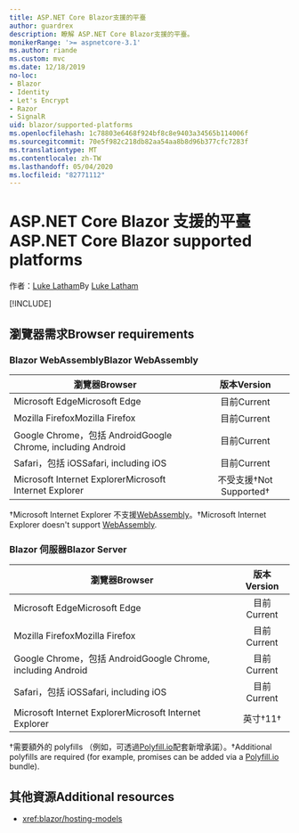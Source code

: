 ```yaml
---
title: ASP.NET Core Blazor支援的平臺
author: guardrex
description: 瞭解 ASP.NET Core Blazor支援的平臺。
monikerRange: '>= aspnetcore-3.1'
ms.author: riande
ms.custom: mvc
ms.date: 12/18/2019
no-loc:
- Blazor
- Identity
- Let's Encrypt
- Razor
- SignalR
uid: blazor/supported-platforms
ms.openlocfilehash: 1c78803e6468f924bf8c8e9403a34565b114006f
ms.sourcegitcommit: 70e5f982c218db82aa54aa8b8d96b377cfc7283f
ms.translationtype: MT
ms.contentlocale: zh-TW
ms.lasthandoff: 05/04/2020
ms.locfileid: "82771112"
---
```

# <a name="aspnet-core-blazor-supported-platforms"></a><span data-ttu-id="9acb6-103">ASP.NET Core Blazor 支援的平臺</span><span class="sxs-lookup"><span data-stu-id="9acb6-103">ASP.NET Core Blazor supported platforms</span></span>

<span data-ttu-id="9acb6-104">作者：[Luke Latham](https://github.com/guardrex)</span><span class="sxs-lookup"><span data-stu-id="9acb6-104">By [Luke Latham](https://github.com/guardrex)</span></span>

[!INCLUDE[](~/includes/blazorwasm-preview-notice.md)]

## <a name="browser-requirements"></a><span data-ttu-id="9acb6-105">瀏覽器需求</span><span class="sxs-lookup"><span data-stu-id="9acb6-105">Browser requirements</span></span>

### <a name="blazor-webassembly"></a><span data-ttu-id="9acb6-106">Blazor WebAssembly</span><span class="sxs-lookup"><span data-stu-id="9acb6-106">Blazor WebAssembly</span></span>

| <span data-ttu-id="9acb6-107">瀏覽器</span><span class="sxs-lookup"><span data-stu-id="9acb6-107">Browser</span></span>                          | <span data-ttu-id="9acb6-108">版本</span><span class="sxs-lookup"><span data-stu-id="9acb6-108">Version</span></span>               |
| -------------------------------- | :-------------------: |
| <span data-ttu-id="9acb6-109">Microsoft Edge</span><span class="sxs-lookup"><span data-stu-id="9acb6-109">Microsoft Edge</span></span>                   | <span data-ttu-id="9acb6-110">目前</span><span class="sxs-lookup"><span data-stu-id="9acb6-110">Current</span></span>               |
| <span data-ttu-id="9acb6-111">Mozilla Firefox</span><span class="sxs-lookup"><span data-stu-id="9acb6-111">Mozilla Firefox</span></span>                  | <span data-ttu-id="9acb6-112">目前</span><span class="sxs-lookup"><span data-stu-id="9acb6-112">Current</span></span>               |
| <span data-ttu-id="9acb6-113">Google Chrome，包括 Android</span><span class="sxs-lookup"><span data-stu-id="9acb6-113">Google Chrome, including Android</span></span> | <span data-ttu-id="9acb6-114">目前</span><span class="sxs-lookup"><span data-stu-id="9acb6-114">Current</span></span>               |
| <span data-ttu-id="9acb6-115">Safari，包括 iOS</span><span class="sxs-lookup"><span data-stu-id="9acb6-115">Safari, including iOS</span></span>            | <span data-ttu-id="9acb6-116">目前</span><span class="sxs-lookup"><span data-stu-id="9acb6-116">Current</span></span>               |
| <span data-ttu-id="9acb6-117">Microsoft Internet Explorer</span><span class="sxs-lookup"><span data-stu-id="9acb6-117">Microsoft Internet Explorer</span></span>      | <span data-ttu-id="9acb6-118">不受支援&dagger;</span><span class="sxs-lookup"><span data-stu-id="9acb6-118">Not Supported&dagger;</span></span> |

<span data-ttu-id="9acb6-119">&dagger;Microsoft Internet Explorer 不支援[WebAssembly](https://webassembly.org)。</span><span class="sxs-lookup"><span data-stu-id="9acb6-119">&dagger;Microsoft Internet Explorer doesn't support [WebAssembly](https://webassembly.org).</span></span>

### <a name="blazor-server"></a><span data-ttu-id="9acb6-120">Blazor 伺服器</span><span class="sxs-lookup"><span data-stu-id="9acb6-120">Blazor Server</span></span>

| <span data-ttu-id="9acb6-121">瀏覽器</span><span class="sxs-lookup"><span data-stu-id="9acb6-121">Browser</span></span>                          | <span data-ttu-id="9acb6-122">版本</span><span class="sxs-lookup"><span data-stu-id="9acb6-122">Version</span></span>    |
| -------------------------------- | :--------: |
| <span data-ttu-id="9acb6-123">Microsoft Edge</span><span class="sxs-lookup"><span data-stu-id="9acb6-123">Microsoft Edge</span></span>                   | <span data-ttu-id="9acb6-124">目前</span><span class="sxs-lookup"><span data-stu-id="9acb6-124">Current</span></span>    |
| <span data-ttu-id="9acb6-125">Mozilla Firefox</span><span class="sxs-lookup"><span data-stu-id="9acb6-125">Mozilla Firefox</span></span>                  | <span data-ttu-id="9acb6-126">目前</span><span class="sxs-lookup"><span data-stu-id="9acb6-126">Current</span></span>    |
| <span data-ttu-id="9acb6-127">Google Chrome，包括 Android</span><span class="sxs-lookup"><span data-stu-id="9acb6-127">Google Chrome, including Android</span></span> | <span data-ttu-id="9acb6-128">目前</span><span class="sxs-lookup"><span data-stu-id="9acb6-128">Current</span></span>    |
| <span data-ttu-id="9acb6-129">Safari，包括 iOS</span><span class="sxs-lookup"><span data-stu-id="9acb6-129">Safari, including iOS</span></span>            | <span data-ttu-id="9acb6-130">目前</span><span class="sxs-lookup"><span data-stu-id="9acb6-130">Current</span></span>    |
| <span data-ttu-id="9acb6-131">Microsoft Internet Explorer</span><span class="sxs-lookup"><span data-stu-id="9acb6-131">Microsoft Internet Explorer</span></span>      | <span data-ttu-id="9acb6-132">英寸&dagger;</span><span class="sxs-lookup"><span data-stu-id="9acb6-132">11&dagger;</span></span> |

<span data-ttu-id="9acb6-133">&dagger;需要額外的 polyfills （例如，可透過[Polyfill.io](https://polyfill.io/v3/)配套新增承諾）。</span><span class="sxs-lookup"><span data-stu-id="9acb6-133">&dagger;Additional polyfills are required (for example, promises can be added via a [Polyfill.io](https://polyfill.io/v3/) bundle).</span></span>

## <a name="additional-resources"></a><span data-ttu-id="9acb6-134">其他資源</span><span class="sxs-lookup"><span data-stu-id="9acb6-134">Additional resources</span></span>

* <xref:blazor/hosting-models>
